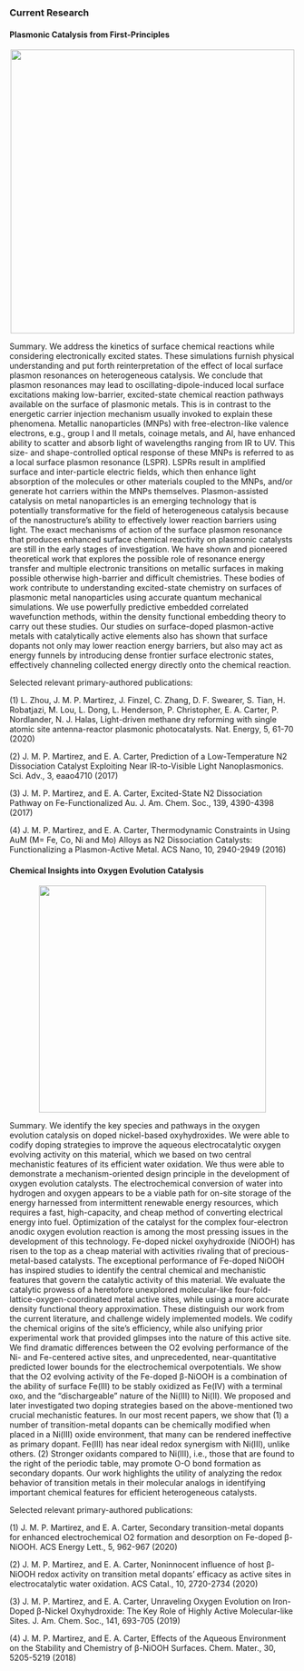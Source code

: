 ### Current Research

#### Plasmonic Catalysis from First-Principles

<p align="center">
<img src="https://martirez.github.io/TOC-NatEnergy2020.png" width="500">
</p>

Summary. We address the kinetics of surface chemical reactions while considering electronically excited states. These simulations furnish physical understanding and put forth reinterpretation of the effect of local surface plasmon resonances on heterogeneous catalysis. We conclude that plasmon resonances may lead to oscillating-dipole-induced local surface excitations making low-barrier, excited-state chemical reaction pathways available on the surface of plasmonic metals. This is in contrast to the energetic carrier injection mechanism usually invoked to explain these phenomena.
Metallic nanoparticles (MNPs) with free-electron-like valence electrons, e.g., group I and II metals, coinage metals, and Al, have enhanced ability to scatter and absorb light of wavelengths ranging from IR to UV. This size- and shape-controlled optical response of these MNPs is referred to as a local surface plasmon resonance (LSPR). LSPRs result in amplified surface and inter-particle electric fields, which then enhance light absorption of the molecules or other materials coupled to the MNPs, and/or generate hot carriers within the MNPs themselves. Plasmon-assisted catalysis on metal nanoparticles is an emerging technology that is potentially transformative for the field of heterogeneous catalysis because of the nanostructure’s ability to effectively lower reaction barriers using light. The exact mechanisms of action of the surface plasmon resonance that produces enhanced surface chemical reactivity on plasmonic catalysts are still in the early stages of investigation. We have shown and pioneered theoretical work that explores the possible role of resonance energy transfer and multiple electronic transitions on metallic surfaces in making possible otherwise high-barrier and difficult chemistries. These bodies of work contribute to understanding excited-state chemistry on surfaces of plasmonic metal nanoparticles using accurate quantum mechanical simulations. We use powerfully predictive embedded correlated wavefunction methods, within the density functional embedding theory to carry out these studies.   Our studies on surface-doped plasmon-active metals with catalytically active elements also has shown that surface dopants not only may lower reaction energy barriers, but also may act as energy funnels by introducing dense frontier surface electronic states, effectively channeling collected energy directly onto the chemical reaction. 

Selected relevant primary-authored publications:

(1) 	L. Zhou, J. M. P. Martirez, J. Finzel, C. Zhang, D. F. Swearer, S. Tian, H. Robatjazi, M. Lou, L. Dong, L. Henderson, P. Christopher, E. A. Carter, P. Nordlander, N. J. Halas, Light-driven methane dry reforming with single atomic site antenna-reactor plasmonic photocatalysts. Nat. Energy, 5, 61-70 (2020) 

(2) 	J. M. P. Martirez, and E. A. Carter, Prediction of a Low-Temperature N2 Dissociation Catalyst Exploiting Near IR-to-Visible Light Nanoplasmonics. Sci. Adv., 3, eaao4710 (2017) 

(3)	 J. M. P. Martirez, and E. A. Carter, Excited-State N2 Dissociation Pathway on Fe-Functionalized Au. J. Am. Chem. Soc., 139, 4390-4398 (2017) 

(4)	J. M. P. Martirez, and E. A. Carter, Thermodynamic Constraints in Using AuM (M= Fe, Co, Ni and Mo) Alloys as N2 Dissociation Catalysts: Functionalizing a Plasmon-Active Metal. ACS Nano, 10, 2940-2949 (2016)

#### Chemical Insights into Oxygen Evolution Catalysis

<p align="center">
<img src="https://martirez.github.io/NiFeOOH-OER-Dpath.png" width="400">
</p>

Summary. We identify the key species and pathways in the oxygen evolution catalysis on doped nickel-based oxyhydroxides. We were able to codify doping strategies to improve the aqueous electrocatalytic oxygen evolving activity on this material, which we based on two central mechanistic features of its efficient water oxidation. We thus were able to demonstrate a mechanism-oriented design principle in the development of oxygen evolution catalysts.
The electrochemical conversion of water into hydrogen and oxygen appears to be a viable path for on-site storage of the energy harnessed from intermittent renewable energy resources, which requires a fast, high-capacity, and cheap method of converting electrical energy into fuel. Optimization of the catalyst for the complex four-electron anodic oxygen evolution reaction is among the most pressing issues in the development of this technology. Fe-doped nickel oxyhydroxide (NiOOH) has risen to the top as a cheap material with activities rivaling that of precious-metal-based catalysts. The exceptional performance of Fe-doped NiOOH has inspired studies to identify the central chemical and mechanistic features that govern the catalytic activity of this material. We evaluate the catalytic prowess of a heretofore unexplored molecular-like four-fold-lattice-oxygen-coordinated metal active sites, while using a more accurate density functional theory approximation. These distinguish our work from the current literature, and challenge widely implemented models. We codify the chemical origins of the site’s efficiency, while also unifying prior experimental work that provided glimpses into the nature of this active site. We find dramatic differences between the O2 evolving performance of the Ni- and Fe-centered active sites, and unprecedented, near-quantitative predicted lower bounds for the electrochemical overpotentials. We show that the O2 evolving activity of the Fe-doped β-NiOOH is a combination of the ability of surface Fe(III) to be stably oxidized as Fe(IV) with a terminal oxo,  and the “dischargeable” nature of the Ni(III) to Ni(II). We proposed and later investigated two doping strategies based on the above-mentioned two crucial mechanistic features. In our most recent papers, we show that (1) a number of transition-metal dopants can be chemically modified when placed in a Ni(III) oxide environment, that many can be rendered ineffective as primary dopant. Fe(III) has near ideal redox synergism with Ni(III), unlike others. (2) Stronger oxidants compared to Ni(III), i.e., those that are found to the right of the periodic table, may promote O-O bond formation as secondary dopants. Our work highlights the utility of analyzing the redox behavior of transition metals in their molecular analogs in identifying important chemical features for efficient heterogeneous catalysts.

Selected relevant primary-authored publications:

(1)	J. M. P. Martirez, and E. A. Carter, Secondary transition-metal dopants for enhanced electrochemical O2 formation and desorption on Fe-doped β-NiOOH. ACS Energy Lett., 5, 962-967 (2020) 

(2)	J. M. P. Martirez, and E. A. Carter, Noninnocent influence of host β-NiOOH redox activity on transition metal dopants’ efficacy as active sites in electrocatalytic water oxidation. ACS Catal., 10, 2720-2734 (2020)

(3)	J. M. P. Martirez, and E. A. Carter, Unraveling Oxygen Evolution on Iron-Doped β-Nickel Oxyhydroxide: The Key Role of Highly Active Molecular-like Sites. J. Am. Chem. Soc., 141, 693-705 (2019) 

(4)	J. M. P. Martirez, and E. A. Carter, Effects of the Aqueous Environment on the Stability and Chemistry of β-NiOOH Surfaces. Chem. Mater., 30, 5205-5219 (2018) 




